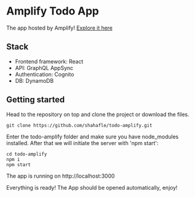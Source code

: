 # Amplify Todo App
The app hosted by Amplify! [Explore it here](https://main.d1cde1yfo1dgeh.amplifyapp.com/#/todo)

## Stack
* Frontend framework: React
* API: GraphQL AppSync
* Authentication: Cognito
* DB: DynamoDB

## Getting started

Head to the repository on top and clone the project or download the files.

```
git clone https://github.com/shahafle/todo-amplify.git
```

Enter the todo-amplify folder and make sure you have node_modules installed. After that we will initiate the server with 'npm start':

```
cd todo-amplify
npm i 
npm start
```

The app is running on http://localhost:3000

Everything is ready! The App should be opened automatically, enjoy!
